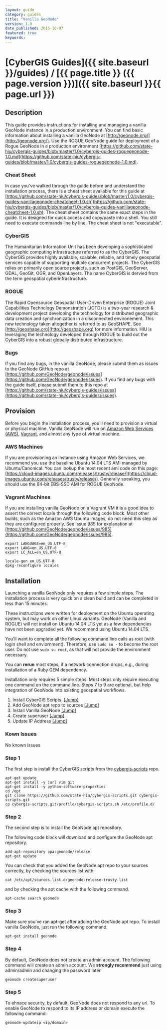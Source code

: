 ```yaml
---
layout: guide
category: guides
title: "Vanilla GeoNode"
version: 1.0
date_published: 2015-10-07
featured: true
keywords:
---
```

# [CyberGIS Guides]({{ site.baseurl }}/guides) / [{{ page.title }} ({{ page.version }})]({{ site.baseurl }}{{ page.url }})

## Description

This guide provides instructions for installing and managing a vanilla GeoNode instance in a production environment.  You can find basic information about installing a vanilla GeoNode at [http://geonode.org/](http://geonode.org/).  Use the ROGUE GeoNode guide for deployment of a Rogue GeoNode in a production environment [https://github.com/state-hiu/cybergis-guides/blob/master/1.0/cybergis-guides-roguegeonode-1.0.md](https://github.com/state-hiu/cybergis-guides/blob/master/1.0/cybergis-guides-roguegeonode-1.0.md).

### Cheat Sheet
In case you've walked through the guide before and understand the installation process, there is a cheat sheet available for this guide at [https://github.com/state-hiu/cybergis-guides/blob/master/1.0/cybergis-guides-vanillageonode-cheatcheet-1.0.sh](https://github.com/state-hiu/cybergis-guides/blob/master/1.0/cybergis-guides-vanillageonode-cheatcheet-1.0.sh).  The cheat sheet contains the same exact steps in the guide.  It is designed for quick access and copy/paste into a shell.  You still need to execute commands line by line.  The cheat sheet is not "executable".

### CyberGIS
The Humanitarian Information Unit has been developing a sophisticated geographic computing infrastructure referred to as the CyberGIS. The CyberGIS provides highly available, scalable, reliable, and timely geospatial services capable of supporting multiple concurrent projects.  The CyberGIS relies on primarily open source projects, such as PostGIS, GeoServer, GDAL, GeoGit, OGR, and OpenLayers.  The name CyberGIS is dervied from the term geospatial cyberinfrastructure.

### ROGUE
The Rapid Opensource Geospatial User-Driven Enterprise (ROGUE) Joint Capabilities Technology Demonstration (JCTD) is a two-year research & development project developing the technology for distributed geographic data creation and synchronization in a disconnected environement.  This new technology taken altogether is referred to as GeoSHAPE.  See [http://geoshape.org](http://geoshape.org) for more information.  HIU is leveraging the technology developed through ROGUE to build out the CyberGIS into a robust globally distributed infrastructure.

### Bugs

If you find any bugs, in the vanilla GeoNode, please submit them as issues to the GeoNode GitHub repo at [https://github.com/GeoNode/geonode/issues](https://github.com/GeoNode/geonode/issues).  If you find any bugs with the 
guide itself, please submit them to this repo at [https://github.com/state-hiu/cybergis-guides/issues](https://github.com/state-hiu/cybergis-guides/issues).

## Provision

Before you begin the installation process, you'll need to provision a virtual or physical machine.  Vanilla GeoNode will run on [Amazon Web Services (AWS)](#aws-machines), [Vagrant](#vagrant-machines), and almost any type of virtual machine.

### AWS Machines
If you are provisioning an instance using Amazon Web Services, we recommend you use the baseline Ubuntu 14.04 LTS AMI managed by Ubuntu/Canonical.  You can lookup the most recent ami code on this page: [https://cloud-images.ubuntu.com/releases/trusty/release/](https://cloud-images.ubuntu.com/releases/trusty/release/).  Generally speaking, you should use the 64-bit EBS-SSD AMI for ROGUE GeoNode.

### Vagrant Machines

If you are installing vanilla GeoNode on a Vagrant VM it is a good idea to assert the correct locale through the following code block.  Most other builds, such as the Amazon AWS Ubuntu images, do not need this step as they are configured properly.  See issue 985 for explanation at [https://github.com/GeoNode/geonode/issues/985](https://github.com/GeoNode/geonode/issues/985).

```
export LANGUAGE=en_US.UTF-8
export LANG=en_US.UTF-8
export LC_ALL=en_US.UTF-8

locale-gen en_US.UTF-8
dpkg-reconfigure locales
```


## Installation

Launching a vanilla GeoNode only requires a few simple steps.  The installation process is very quick on a clean build and can be completed in less than 15 minutes.

These instructions were written for deployment on the Ubuntu operating system, but may work on other Linux variants.  GeoNode (Vanilla and ROGUE) will not install on Ubuntu 14.04 LTS yet as a few dependencies have not been upgraded yet.  We recommend using Ubuntu 14.04 LTS.

You'll want to complete all the following command line calls as root (with login shell and enviornment).  Therefore, use `sudo su -` to become the root user.  Do not use `sudo su root`, as that will not provide the environment necessary.

You can **rerun** most steps, if a network connection drops, e.g., during installation of a Ruby GEM dependency.

Installation only requires 5 simple steps.  Most steps only require executing one command on the command line.  Steps 7 to 9 are optional, but help integration of GeoNode into existing geospatial workflows.

1. Install CyberGIS Scripts.  [[Jump]](#step-1)
2. Add GeoNode apt repo to sources [[Jump]](#step-2)
3. Install Vanilla GeoNode [[Jump]](#step-3)
4. Create superuser [[Jump]](#step-4)
5. Update IP Address [[Jump]](#step-5)

### Kown Issues
No known issues

### Step 1

The first step is install the CyberGIS scripts from the [cybergis-scripts](https://github.com/state-hiu/cybergis-scripts) repo.

```
apt-get update
apt-get install -y curl vim git
apt-get install -y python-software-properties
cd /opt
git clone https://github.com/state-hiu/cybergis-scripts.git cybergis-scripts.git
cp cybergis-scripts.git/profile/cybergis-scripts.sh /etc/profile.d/
```

### Step 2

The second step is to install the GeoNode apt repository.

The following code block will download and configure the GeoNode apt repository.

```
add-apt-repository ppa:geonode/release
apt-get update
```

You can check that you added the GeoNode apt repo to your sources correctly, by checking the sources list with:

```
cat /etc/apt/sources.list.d/geonode-release-trusty.list
```

and by checking the apt cache with the following command.

```
apt-cache search geonode
```

### Step 3

Make sure you've ran apt-get after adding the GeoNode apt repo.  To install vanilla GeoNode, just run the following command.

```
apt-get install geonode
```

### Step 4

By default, GeoNode does not create an admin account.  The following command will create an admin account.  We **strongly recommend** just using admin/admin and changing the password later.

```
geonode createsuperuser
```

### Step 5

To ehnace security, by default, GeoNode does not respond to any url.  To enable GeoNode to respond to its IP address or domain execute the following command.

```
geonode-updateip <ip/domain>
```
